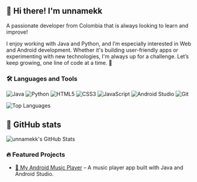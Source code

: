## 👋 Hi there! I'm unnamekk

A passionate developer from Colombia that is always looking to learn and improve!

I enjoy working with Java and Python, and I’m especially interested in Web and Android development.
Whether it's building user-friendly apps or experimenting with new technologies, I'm always up for a challenge.
Let’s keep growing, one line of code at a time. 🚀


### 🛠️ Languages and Tools

![Java](https://img.shields.io/badge/-Java-333333?style=flat&logo=java)
![Python](https://img.shields.io/badge/-Python-333333?style=flat&logo=python)
![HTML5](https://img.shields.io/badge/-HTML5-333333?style=flat&logo=html5)
![CSS3](https://img.shields.io/badge/-CSS3-333333?style=flat&logo=css3)
![JavaScript](https://img.shields.io/badge/-JavaScript-333333?style=flat&logo=javascript)
![Android Studio](https://img.shields.io/badge/-Android%20Studio-333333?style=flat&logo=android-studio)
![Git](https://img.shields.io/badge/-Git-333333?style=flat&logo=git)

![Top Languages](https://github-readme-stats.vercel.app/api/top-langs/?username=unnamekk&layout=compact&theme=radical)

## 👀 GitHub stats

![unnamekk's GitHub Stats](https://github-readme-stats.vercel.app/api?username=unnamekk&show_icons=true&theme=radical)

### 🔥 Featured Projects

- [📱 My Android Music Player](https://github.com/unnamekk/hard-music) – A music player app built with Java and Android Studio.
